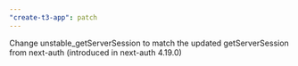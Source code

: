 ```yaml
---
"create-t3-app": patch
---
```


Change unstable_getServerSession to match the updated getServerSession from next-auth (introduced in next-auth 4.19.0)
